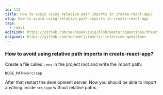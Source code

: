 ```yaml
---
id: 112
title: How to avoid using relative path imports in create-react-app?
slug: how-to-avoid-using-relative-path-imports-in-create-react-app
tags:
  - react
editLink: https://github.com/sakhnyuk/jsiq/blob/master/questions/theory/react/112.md
original: https://github.com/sudheerj/reactjs-interview-questions
---
```


### How to avoid using relative path imports in create-react-app?

Create a file called `.env` in the project root and write the import path:

```
NODE_PATH=src/app
```

After that restart the development server. Now you should be able to import anything inside `src/app` without relative paths.